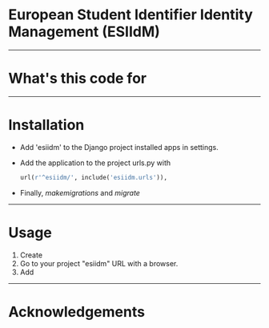 # European Student Identifier Identity Management (ESIIdM)


--------------
# What's this code for


--------------
# Installation

- Add 'esiidm' to the Django project installed apps in settings.
- Add the application to the project urls.py with

   ```python
   url(r'^esiidm/', include('esiidm.urls')),
   ```

- Finally, _makemigrations_ and _migrate_

--------------
# Usage

1. Create 
2. Go to your project "esiidm" URL with a browser.
3. Add

--------------
# Acknowledgements

